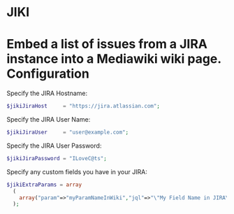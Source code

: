 JIKI
====
Embed a list of issues from a JIRA instance into a Mediawiki wiki page.
Configuration
=============
Specify the JIRA Hostname:
```php
$jikiJiraHost     = "https://jira.atlassian.com";
```
Specify the JIRA User Name:
```php
$jikiJiraUser     = "user@example.com";
```
Specify the JIRA User Password:
```php
$jikiJiraPassword = "ILoveC@ts";
```
Specify any custom fields you have in your JIRA:
```php
$jikiExtraParams = array
  (
    array("param"=>"myParamNameInWiki","jql"=>"\"My Field Name in JIRA\""),
  );
```
